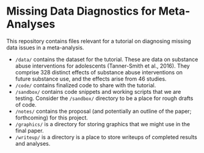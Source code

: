 # Missing Data Diagnostics for Meta-Analyses

This repository contains files relevant for a tutorial on diagnosing missing data issues in a meta-analysis.


- `/data/` contains the dataset for the tutorial. These are data on substance abuse interventions for adolescents (Tanner-Smith et al., 2016). They comprise 328 distinct effects of substance abuse interventions on future substance use, and the effects arise from 46 studies.
- `/code/` contains finalized code to share with the tutorial.
- `/sandbox/` contains code snippets and working scripts that we are testing. Consider the `/sandbox/` directory to be a place for rough drafts of code.
- `/notes/` contains the proposal (and potentially an outline of the paper; forthcoming) for this project.
- `/graphics/` is a directory for storing graphics that we might use in the final paper.
- `/writeup/` is a directory is a place to store writeups of completed results and analyses.
